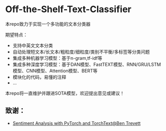 # Off-the-Shelf-Text-Classifier

本repo致力于实现一个多功能的文本分类器

期望特点：
- 支持中英文文本分类
- 自动处理短文本/长文本/粗粒度/细粒度/类别不平衡/多标签等分类问题
- 集成多种机器学习模型：基于n-gram,tf-idf等
- 集成多种深度学习模型：基于DAN模型、FastTEXT模型、RNN/GRU/LSTM模型、CNN模型、Attention模型、BERT等
- 模块化的代码，易懂的注释
- ...

本repo将一直维护并跟进SOTA模型，欢迎提出意见或建议！

## 致谢：
- [Sentiment Analysis with PyTorch and TorchText@Ben Trevett](https://github.com/bentrevett/pytorch-sentiment-analysis)
